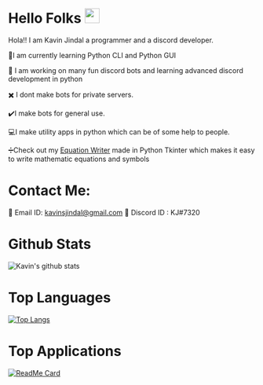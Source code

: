# Hello Folks <img src="https://raw.githubusercontent.com/MartinHeinz/MartinHeinz/master/wave.gif" width="30px">
Hola!! I am Kavin Jindal a programmer and a discord developer.

:snake:I am currently learning Python CLI and Python GUI

:radio_button: I am working on many fun discord bots and learning advanced discord development in python

:heavy_multiplication_x: I dont make bots for private servers.

:heavy_check_mark:I make bots for general use. 

:computer:I make utility apps in python which can be of some help to people. 

:heavy_division_sign:Check out my [Equation Writer](https://github.com/kavinjindal/Equation-Writer) made in Python Tkinter which makes it easy to write mathematic equations and symbols

# Contact Me:
:email: Email ID: kavinsjindal@gmail.com
:speech_balloon: Discord ID : KJ#7320

# Github Stats
![Kavin's github stats](https://github-readme-stats.vercel.app/api?username=kavinjindal&show_icons=true&theme=radical)

# Top Languages
[![Top Langs](https://github-readme-stats.vercel.app/api/top-langs/?username=kavinjindal&layout=demo)](https://github.com/kavinjindal/github-readme-stats)

# Top Applications

[![ReadMe Card](https://github-readme-stats.vercel.app/api/pin/?username=kavinjindal&repo=equation-writer)](https://github.com/kavinjindal/Equation-Writer)

